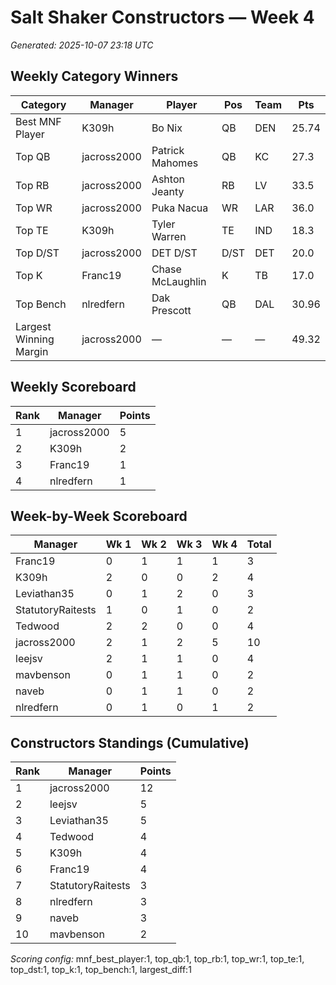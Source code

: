 # Salt Shaker Constructors — Week 4
_Generated: 2025-10-07 23:18 UTC_

## Weekly Category Winners
| Category | Manager | Player | Pos | Team | Pts |
|---|---|---|---|---|---|
| Best MNF Player | K309h | Bo Nix | QB | DEN | 25.74 |
| Top QB | jacross2000 | Patrick Mahomes | QB | KC | 27.3 |
| Top RB | jacross2000 | Ashton Jeanty | RB | LV | 33.5 |
| Top WR | jacross2000 | Puka Nacua | WR | LAR | 36.0 |
| Top TE | K309h | Tyler Warren | TE | IND | 18.3 |
| Top D/ST | jacross2000 | DET D/ST | D/ST | DET | 20.0 |
| Top K | Franc19 | Chase McLaughlin | K | TB | 17.0 |
| Top Bench | nlredfern | Dak Prescott | QB | DAL | 30.96 |
| Largest Winning Margin | jacross2000 | — | — | — | 49.32 |

## Weekly Scoreboard
| Rank | Manager | Points |
|---|---|---|
| 1 | jacross2000 | 5 |
| 2 | K309h | 2 |
| 3 | Franc19 | 1 |
| 4 | nlredfern | 1 |

## Week-by-Week Scoreboard
| Manager | Wk 1 | Wk 2 | Wk 3 | Wk 4 | Total |
|---|---|---|---|---|---|
| Franc19 | 0 | 1 | 1 | 1 | 3 |
| K309h | 2 | 0 | 0 | 2 | 4 |
| Leviathan35 | 0 | 1 | 2 | 0 | 3 |
| StatutoryRaitests | 1 | 0 | 1 | 0 | 2 |
| Tedwood | 2 | 2 | 0 | 0 | 4 |
| jacross2000 | 2 | 1 | 2 | 5 | 10 |
| leejsv | 2 | 1 | 1 | 0 | 4 |
| mavbenson | 0 | 1 | 1 | 0 | 2 |
| naveb | 0 | 1 | 1 | 0 | 2 |
| nlredfern | 0 | 1 | 0 | 1 | 2 |

## Constructors Standings (Cumulative)
| Rank | Manager | Points |
|---|---|---|
| 1 | jacross2000 | 12 |
| 2 | leejsv | 5 |
| 3 | Leviathan35 | 5 |
| 4 | Tedwood | 4 |
| 5 | K309h | 4 |
| 6 | Franc19 | 4 |
| 7 | StatutoryRaitests | 3 |
| 8 | nlredfern | 3 |
| 9 | naveb | 3 |
| 10 | mavbenson | 2 |

_Scoring config:_ mnf_best_player:1, top_qb:1, top_rb:1, top_wr:1, top_te:1, top_dst:1, top_k:1, top_bench:1, largest_diff:1
